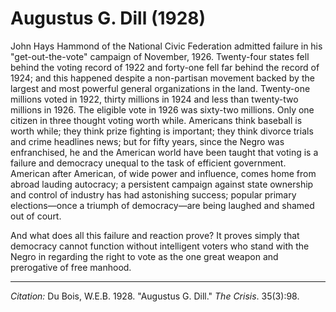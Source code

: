 <!--
title:   Augustus G. Dill
author:  Du Bois, W.E.B.
journal: The Crisis
year:    1928
volume:  35
issue:   3
pages:   98
-->
# Augustus G. Dill (1928)

John Hays Hammond of the National Civic Federation admitted failure in his "get-out-the-vote" campaign of November, 1926. Twenty-four states fell behind the voting record of 1922 and forty-one fell far behind the record of 1924; and this happened despite a non-partisan movement backed by the largest and most powerful general organizations in the land. Twenty-one millions voted in 1922, thirty millions in 1924 and less than twenty-two millions in 1926. The eligible vote in 1926 was sixty-two millions. Only one citizen in three thought voting worth while. Americans think baseball is worth while; they think prize fighting is important; they think divorce trials and crime headlines news; but for fifty years, since the Negro was enfranchised, he and the American world have been taught that voting is a failure and democracy unequal to the task of efficient government. American after American, of wide power and influence, comes home from abroad lauding autocracy; a persistent campaign against state ownership and control of industry has had astonishing success; popular primary elections—once a triumph of democracy—are being laughed and shamed out of court.

And what does all this failure and reaction prove? It proves simply that democracy cannot function without intelligent voters who stand with the Negro in regarding the right to vote as the one great weapon and prerogative of free manhood.

_________________
*Citation:* Du Bois, W.E.B. 1928. "Augustus G. Dill." *The Crisis*. 35(3):98.